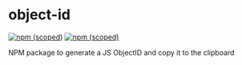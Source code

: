 # object-id
[![npm (scoped)](https://img.shields.io/npm/v/@olly.john/object-id.svg)](https://github.com/ollyjohn/object-id)
[![npm (scoped)](https://img.shields.io/bundlephobia/min/@olly.john/object-id.svg)](https://github.com/ollyjohn/object-id)

NPM package to generate a JS ObjectID and copy it to the clipboard
